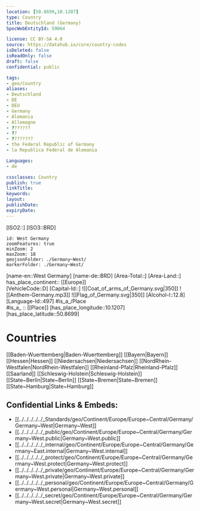```yaml
---
location: [50.8699,10.1207] 
type: Country
title: Deutschland (Germany)
SpocWebEntityId: 59064

license: CC BY-SA 4.0
source: https://datahub.io/core/country-codes
isDeleted: false
isReadOnly: false
draft: false
confidential: public

tags:
- geo/Country
aliases:
- Deutschland
- DE
- DEU
- Germany
- Alemania
- Allemagne
- ???????
- ??
- ????????
- the Federal Republic of Germany
- la Republica Federal de Alemania

Languages:
- de

cssclasses: Country
publish: true
linkTitle: 
keywords: 
layout: 
publishDate: 
expiryDate: 
---
```

[ISO2::] 
[ISO3::BRD] 
```leaflet
id: West Germany
zoomFeatures: true 
minZoom: 2 
maxZoom: 18
geojsonFolder: ./Germany~West/
markerFolder: ./Germany~West/
```

[name-en::West Germany] 
[name-de::BRD] 
[Area-Total::] 
[Area-Land::] 
has_place_continent:: [[Europe]]  
[VehicleCode::D] 
[Capital-Id::] 
![[Coat_of_arms_of_Germany.svg|350]] 
![[Anthem-Germany.mp3]] 
![[Flag_of_Germany.svg|350]] 
[Alcohol-l::12.8] 
[Language-Id::497] 
#is_a_/Place  
#is_a_ :: [[Place]] 
[has_place_longitude::10.1207] 
[has_place_latitude::50.8699] 

# Countries 
[[Baden-Wuerttemberg|Baden-Wuerttemberg]] 
[[Bayern|Bayern]] 
[[Hessen|Hessen]] 
[[Niedersachsen|Niedersachsen]] 
[[NordRhein-Westfalen|NordRhein-Westfalen]] 
[[Rheinland-Pfalz|Rheinland-Pfalz]] 
[[Saarland]] 
[[Schleswig-Holstein|Schleswig-Holstein]] 
[[State~Berlin|State~Berlin]] 
[[State~Bremen|State~Bremen]] 
[[State~Hamburg|State~Hamburg]] 


## Confidential Links & Embeds: 
- [[../../../../../_Standards/geo/Continent/Europe/Europe~Central/Germany/Germany~West|Germany~West]] 
- [[../../../../../_public/geo/Continent/Europe/Europe~Central/Germany/Germany~West.public|Germany~West.public]] 
- [[../../../../../_internal/geo/Continent/Europe/Europe~Central/Germany/Germany~East.internal|Germany~West.internal]] 
- [[../../../../../_protect/geo/Continent/Europe/Europe~Central/Germany/Germany~West.protect|Germany~West.protect]] 
- [[../../../../../_private/geo/Continent/Europe/Europe~Central/Germany/Germany~West.private|Germany~West.private]] 
- [[../../../../../_personal/geo/Continent/Europe/Europe~Central/Germany/Germany~West.personal|Germany~West.personal]] 
- [[../../../../../_secret/geo/Continent/Europe/Europe~Central/Germany/Germany~West.secret|Germany~West.secret]] 
